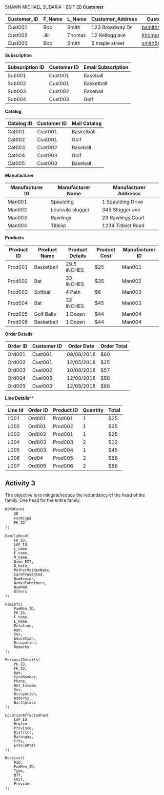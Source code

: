 SHAWN MICHAEL SUDARIA - BSIT 2B
**Customer**

| Customer_ID | F_Name | L_Name | Customer_Address | Customer_Email     |
| ----------- | ------ | ------ | ---------------- | ------------------ |
| Cust001     | Bob    | Smith  | 123 Broadway Dr  | bsmith@gmail.com   |
| Cust002     | Jill   | Thomas | 12 Kellogg ave   | jthomas@gmail.com  |
| Cust003     | Bob    | Smith  | 5 maple street   | smith5@hotmail.com |
**Subscription**

| Subscription ID | Customer ID | Email Subscription |
| --------------- | ----------- | ------------------ |
| Sub001          | Cust001     | Baseball           |
| Sub002          | Cust001     | Basketball         |
| Sub003          | Cust002     | Baseball           |
| Sub004          | Cust003     | Golf               |
**Catalog**

| Catalog ID | Customer ID | Mail Catalog |
| ---------- | ----------- | ------------ |
| Cat001     | Cust001     | Basketball   |
| Cat002     | Cust001     | Golf         |
| Cat003     | Cust002     | Baseball     |
| Cat004     | Cust003     | Golf         |
| Cat005     | Cust003     | Baseball     |
**Manufacturer**

| Manufacturer ID | Manufacturer Name | Manufacturer Addresss |
| --------------- | ----------------- | --------------------- |
| Man001          | Spaulding         | 1 Spaulding Drive     |
| Man002          | Louisvile slugger | 345 Slugger ave       |
| Man003          | Rawlings          | 23 Rawlings Court     |
| Man004          | Titleist          | 1234 Titleist Road    |

**Products**

| Product ID | Product Name | Product Details | Product Cost | Manufacturer ID |
| ---------- | ------------ | --------------- | ------------ | --------------- |
| Prod001    | Basketball   | 29.5 INCHES     | $25          | Man001          |
| Prod002    | Bat          | 33 INCHES       | $35          | Man002          |
| Prod003    | Softball     | 4 Path          | $6           | Man003          |
| Prod004    | Bat          | 32 INCHES       | $45          | Man003          |
| Prod005    | Golf Balls   | 1 Dozen         | $44          | Man004          |
| Prod006    | Basketball   | 1 Dozen         | $44          | Man004          |
**Order Details**

| Order ID | Customer ID | Order Date | Order Total |
| -------- | ----------- | ---------- | ----------- |
| Ord001   | Cust001     | 09/08/2018 | $60         |
| Ord002   | Cust001     | 12/05/2018 | $25         |
| Ord003   | Cust002     | 10/08/2018 | $57         |
| Ord004   | Cust003     | 12/08/2018 | $88         |
| Ord005   | Cust003     | 12/08/2018 | $88         |
**Line Details****

| Line Id | Order ID | Product ID | Quantity | Total |
| ------- | -------- | ---------- | -------- | ----- |
| L001    | Ord001   | Prod001    | 1        | $25   |
| L002    | Ord001   | Prod002    | 1        | $35   |
| L003    | Ord002   | Prod001    | 1        | $25   |
| L004    | Ord003   | Prod003    | 2        | $12   |
| L005    | Ord003   | Prod004    | 1        | $45   |
| L006    | Ord04    | Prod005    | 2        | $88   |
| L007    | Ord005   | Prod006    | 2        | $88   |


## Activity 3
The objective is to mitigate/reduce the redundancy of the head of the family. One head for the entire family.

```sql
DSWDForm(
	ID
	FormType
	FH_ID
);
```

```
FamilyHead(
	FH_ID, 
	LAF_ID, 
	L_name, 
	F_name, 
	M_name, 
	Name_EXT, 
	B_Date, 
	MotherMaidenName,  
	CardPresented, 
	NumSenior,
	NumVulnMothers,
	NumPWD,
	Others
); 
```

```
FamInfo(
	FamMem_ID, 
	FH_ID, 
	F_name, 
	L_Name, 
	Relation, 
	Age, 
	Sex, 
	Education, 
	Occupation, 
	Remarks
);
```

```mysql
PersonalDetails(
	PD_ID,
	FH_ID,		
	Age,
	CardNumber,
	Phone,
	Net_Income,
	Sex,
	Occupation,
	Adderss,
	Birthplace
);
```

```
LocationAffectedFam(
	LAF_ID, 
	Region, 
	Province, 
	District, 
	Barangay, 
	City, 
	EvacCenter
);
```

```
Receiver(
	RID,
	FamMem_ID,
	Type,
	QTY,
	COST,
	Provider
);
```